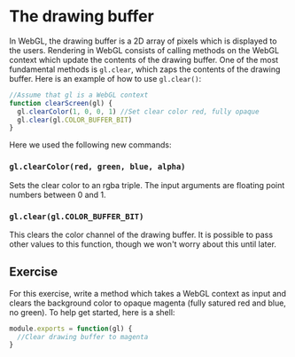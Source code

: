 # The drawing buffer

In WebGL, the drawing buffer is a 2D array of pixels which is displayed to the users. Rendering in WebGL consists of calling methods on the WebGL context which update the contents of the drawing buffer.  One of the most fundamental methods is `gl.clear`, which zaps the contents of the drawing buffer.  Here is an example of how to use `gl.clear()`:

```javascript
//Assume that gl is a WebGL context
function clearScreen(gl) {
  gl.clearColor(1, 0, 0, 1) //Set clear color red, fully opaque
  gl.clear(gl.COLOR_BUFFER_BIT)
}
```

Here we used the following new commands:

### `gl.clearColor(red, green, blue, alpha)`
Sets the clear color to an rgba triple.  The input arguments are floating point numbers between 0 and 1.

### `gl.clear(gl.COLOR_BUFFER_BIT)`
This clears the color channel of the drawing buffer.  It is possible to pass other values to this function, though we won't worry about this until later.

## Exercise
For this exercise, write a method which takes a WebGL context as input and clears the background color to opaque magenta (fully satured red and blue, no green).  To help get started, here is a shell:

```javascript
module.exports = function(gl) {
  //Clear drawing buffer to magenta
}
```